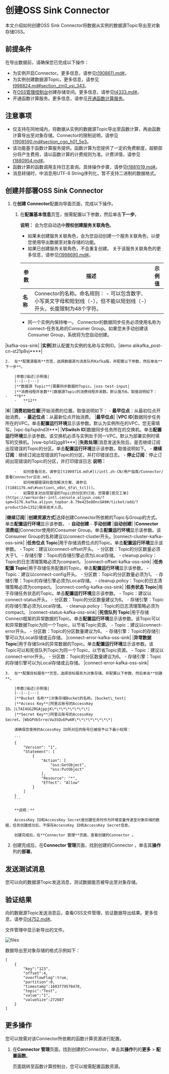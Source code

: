 # 创建OSS Sink Connector

本文介绍如何创建OSS Sink Connector将数据从实例的数据源Topic导出至对象存储OSS。

## 前提条件

在导出数据前，请确保您已完成以下操作：

-   为实例开启Connector。更多信息，请参见[t1908611.md\#](/intl.zh-CN/用户指南/Connector/开启Connector.md)。
-   为实例创建数据源Topic。更多信息，请参见[t998824.md\#section\_zm0\_ysj\_343](/intl.zh-CN/快速入门/步骤三：创建资源.md)。
-   在[OSS管理控制台](https://oss.console.aliyun.com/bucket)创建存储空间。更多信息，请参见[t4333.md\#](/intl.zh-CN/快速入门/控制台快速入门/创建存储空间.md)。
-   开通函数计算服务。更多信息，请参见[开通函数计算服务]()。

## 注意事项

-   仅支持在同地域内，将数据从实例的数据源Topic导出至函数计算，再由函数计算导出至对象存储。Connector的限制说明，请参见[t1908590.md\#section\_cgo\_h01\_5e3](/intl.zh-CN/用户指南/Connector/Connector概述.md)。
-   该功能基于函数计算服务提供。函数计算为您提供了一定的免费额度，超额部分将产生费用，请以函数计算的计费规则为准。计费详情，请参见[t1880954.md\#]()。
-   函数计算的函数调用支持日志查询。具体操作步骤，请参见[t1881019.md\#]()。
-   消息转储时，中消息用UTF-8 String序列化，暂不支持二进制的数据格式。

## 创建并部署OSS Sink Connector

1.  在**创建 Connector**配置向导面页面，完成以下操作。

    1.  在**配置基本信息**页签，按需配置以下参数，然后单击**下一步**。

        **说明：** 会为您自动选中**授权创建服务关联角色**。

        -   如果未创建服务关联角色，会为您自动创建一个服务关联角色，以便您使用导出数据至对象存储的功能。
        -   如果已创建服务关联角色，不会重复创建。
        关于该服务关联角色的更多信息，请参见[t1998690.md\#](/intl.zh-CN/权限控制/服务关联角色.md)。

        |参数|描述|示例值|
        |--|--|---|
        |**名称**|Connector的名称。命名规则：        -   可以包含数字、小写英文字母和短划线（-），但不能以短划线（-）开头，长度限制为48个字符。
        -   同一个实例内保持唯一。
Connector的数据同步任务必须使用名称为connect-任务名称的Consumer Group。如果您未手动创建该Consumer Group，系统将为您自动创建。

|kafka-oss-sink|
        |**实例**|默认配置为实例的名称与实例ID。|demo alikafka\_post-cn-st21p8vj\*\*\*\*|

    2.  在**配置源服务**页签，选择数据源为消息队列Kafka版，并配置以下参数，然后单击**下一步**。

        |参数|描述|示例值|
        |--|--|---|
        |**数据源 Topic**|需要同步数据的Topic。|oss-test-input|
        |**消费线程并发数**|数据源Topic的消费线程并发数。默认值为6。取值说明如下：        -   **6**
        -   **12**
|**6**|
        |**消费初始位置**|开始消费的位置。取值说明如下：         -   **最早位点**：从最初位点开始消费。
        -   **最近位点**：从最新位点开始消费。
|**最早位点**|
        |**VPC ID**|数据同步任务所在的VPC。单击**配置运行环境**显示该参数。默认为实例所在的VPC，您无需填写。|vpc-bp1xpdnd3l\*\*\*|
        |**VSwitch ID**|数据同步任务所在的交换机。单击**配置运行环境**显示该参数。该交换机必须与实例处于同一VPC。默认为部署实例时填写的交换机。|vsw-bp1d2jgg81\*\*\*|
        |**失败处理**|消息发送失败后，是否继续订阅出现错误的Topic的分区。单击**配置运行环境**显示该参数。取值说明如下。        -   **继续订阅**：继续订阅出现错误的Topic的分区，并打印错误日志。
        -   **停止订阅**：停止订阅出现错误的Topic的分区，并打印错误日志
**说明：**

        -   如何查看日志，请参见[t1909714.md\#](/intl.zh-CN/用户指南/Connector/查看Connector日志.md)。
        -   如何根据错误码查找解决方案，请参见[t1881176.md\#section\_o0o\_6fa\_tcl]()。
        -   如需恢复对出现错误的Topic的分区的订阅，您需要[提交工单](https://workorder-intl.console.aliyun.com/?spm=5176.kafka.aliyun_topbar.8.79e425e8DncGA9#/ticket/add/?productId=1352)联系技术人员。
|**继续订阅**|
        |**创建资源方式**|选择创建Connector所依赖的Topic与Group的方式。单击**配置运行环境**显示该参数。        -   **自动创建**
        -   **手动创建**
|**自动创建**|
        |**Connector 消费组**|Connector使用的Consumer Group。单击**配置运行环境**显示该参数。该Consumer Group的名称建议以connect-cluster开头。|connect-cluster-kafka-oss-sink|
        |**任务位点 Topic**|用于存储消费位点的Topic。单击**配置运行环境**显示该参数。        -   Topic：建议以connect-offset开头。
        -   分区数：Topic的分区数量必须大于1。
        -   存储引擎：Topic的存储引擎必须为Local存储。
        -   cleanup.policy：Topic的日志清理策略必须为compact。
|connect-offset-kafka-oss-sink|
        |**任务配置 Topic**|用于存储任务配置的Topic。单击**配置运行环境**显示该参数。        -   Topic：建议以connect-config开头。
        -   分区数：Topic的分区数量必须为1。
        -   存储引擎：Topic的存储引擎必须为Local存储。
        -   cleanup.policy：Topic的日志清理策略必须为compact。
|connect-config-kafka-oss-sink|
        |**任务状态 Topic**|用于存储任务状态的Topic。单击**配置运行环境**显示该参数。        -   Topic：建议以connect-status开头。
        -   分区数：Topic的分区数量建议为6。
        -   存储引擎：Topic的存储引擎必须为Local存储。
        -   cleanup.policy：Topic的日志清理策略必须为compact。
|connect-status-kafka-oss-sink|
        |**死信队列 Topic**|用于存储Connect框架的异常数据的Topic。单击**配置运行环境**显示该参数。该Topic可以和异常数据Topic为同一个Topic，以节省Topic资源。        -   Topic：建议以connect-error开头。
        -   分区数：Topic的分区数量建议为6。
        -   存储引擎：Topic的存储引擎可以为Local存储或云存储。
|connect-error-kafka-oss-sink|
        |**异常数据 Topic**|用于存储Sink的异常数据的Topic。单击**配置运行环境**显示该参数。该Topic可以和死信队列Topic为同一个Topic，以节省Topic资源。        -   Topic：建议以connect-error开头。
        -   分区数：Topic的分区数量建议为6。
        -   存储引擎：Topic的存储引擎可以为Local存储或云存储。
|connect-error-kafka-oss-sink|

    3.  在**配置目标服务**页签，选择目标服务为对象存储，并配置以下参数，然后单击**创建**。

        |参数|描述|示例值|
        |--|--|---|
        |**Bucket 名称**|对象存储Bucket的名称。|bucket\_test|
        |**Access Key**|阿里云账号的AccessKey ID。|LTAI4GG2RGAjppjK\*\*\*\*\*\*\*\*|
        |**Secret Key**|阿里云账号的AccessKey Secret。|WbGPVb5rrecVw3SQvEPw6R\*\*\*\*\*\*\*\*|

        请确保您使用的AccessKey ID所对应的账号已被授予以下最小权限：

        ```
        {
            "Version": "1",
            "Statement": [
                {
                    "Action": [
                        "oss:GetObject",
                        "oss:PutObject"
                    ],
                    "Resource": "*",
                    "Effect": "Allow"
                }
            ]
        }
        ```

        **说明：**

        AccessKey ID和AccessKey Secret是创建任务时作为环境变量传递至对象存储的数据，任务创建成功后，不保存AccessKey ID和AccessKey Secret信息。

        创建完成后，在**Connector 管理**页面，查看创建的Connector 。

2.  创建完成后，在**Connector 管理**页面，找到创建的Connector ，单击其**操作**列的**部署**。


## 发送测试消息

您可以向的数据源Topic发送消息，测试数据能否被导出至对象存储。


## 验证结果

向的数据源Topic发送消息后，查看OSS文件管理，验证数据导出结果。更多信息，请参见[t4752.md\#](/intl.zh-CN/控制台用户指南/上传、下载和管理文件/文件概览.md)。

文件管理中显示新导出的文件。

![files](https://static-aliyun-doc.oss-accelerate.aliyuncs.com/assets/img/zh-CN/7263324161/p243372.png)

数据导出至对象存储的格式示例如下：

```
[
    {
        "key":"123",
        "offset":4,
        "overflowFlag":true,
        "partition":0,
        "timestamp":1603779578478,
        "topic":"Test",
        "value":"1",
        "valueSize":272687
    }
]
```

## 更多操作

您可以按需对该Connector所依赖的函数计算资源进行配置。

1.  在**Connector 管理**页面，找到创建的Connector，单击其**操作**列的**更多** \> **配置函数**。

    页面跳转至函数计算控制台，您可以按需配置函数资源。


